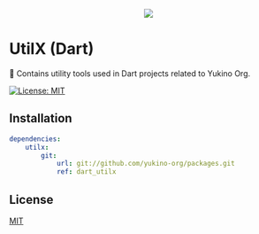 <p align="center">
    <img src="https://github.com/yukino-org/media/blob/main/images/subbanners/gh-packages-banner.png?raw=true">
</p>

# UtilX (Dart)

🔧 Contains utility tools used in Dart projects related to Yukino Org.

[![License: MIT](https://img.shields.io/badge/License-MIT-yellow.svg)](https://opensource.org/licenses/MIT)

## Installation

```yaml
dependencies:
    utilx:
        git:
            url: git://github.com/yukino-org/packages.git
            ref: dart_utilx
```

## License

[MIT](./LICENSE)
